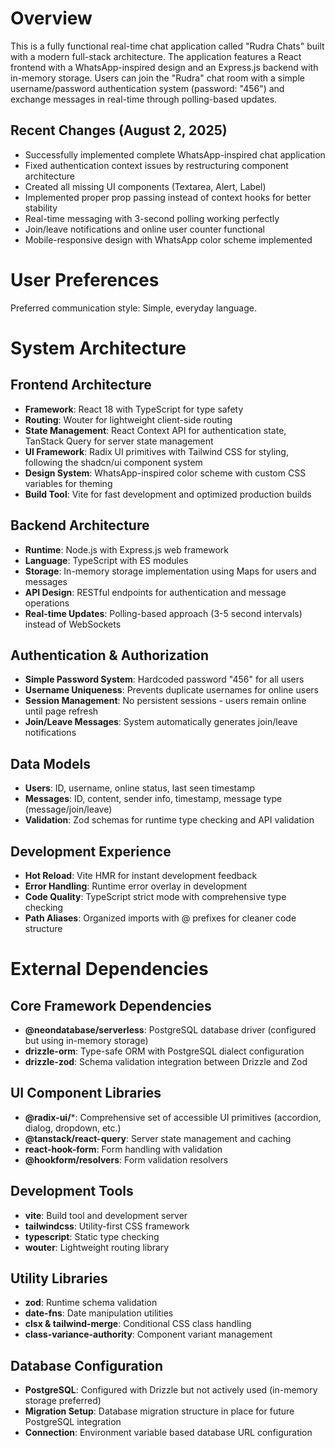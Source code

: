 # Overview

This is a fully functional real-time chat application called "Rudra Chats" built with a modern full-stack architecture. The application features a React frontend with a WhatsApp-inspired design and an Express.js backend with in-memory storage. Users can join the "Rudra" chat room with a simple username/password authentication system (password: "456") and exchange messages in real-time through polling-based updates.

## Recent Changes (August 2, 2025)
- Successfully implemented complete WhatsApp-inspired chat application
- Fixed authentication context issues by restructuring component architecture
- Created all missing UI components (Textarea, Alert, Label)
- Implemented proper prop passing instead of context hooks for better stability
- Real-time messaging with 3-second polling working perfectly
- Join/leave notifications and online user counter functional
- Mobile-responsive design with WhatsApp color scheme implemented

# User Preferences

Preferred communication style: Simple, everyday language.

# System Architecture

## Frontend Architecture
- **Framework**: React 18 with TypeScript for type safety
- **Routing**: Wouter for lightweight client-side routing
- **State Management**: React Context API for authentication state, TanStack Query for server state management
- **UI Framework**: Radix UI primitives with Tailwind CSS for styling, following the shadcn/ui component system
- **Design System**: WhatsApp-inspired color scheme with custom CSS variables for theming
- **Build Tool**: Vite for fast development and optimized production builds

## Backend Architecture
- **Runtime**: Node.js with Express.js web framework
- **Language**: TypeScript with ES modules
- **Storage**: In-memory storage implementation using Maps for users and messages
- **API Design**: RESTful endpoints for authentication and message operations
- **Real-time Updates**: Polling-based approach (3-5 second intervals) instead of WebSockets

## Authentication & Authorization
- **Simple Password System**: Hardcoded password "456" for all users
- **Username Uniqueness**: Prevents duplicate usernames for online users
- **Session Management**: No persistent sessions - users remain online until page refresh
- **Join/Leave Messages**: System automatically generates join/leave notifications

## Data Models
- **Users**: ID, username, online status, last seen timestamp
- **Messages**: ID, content, sender info, timestamp, message type (message/join/leave)
- **Validation**: Zod schemas for runtime type checking and API validation

## Development Experience
- **Hot Reload**: Vite HMR for instant development feedback
- **Error Handling**: Runtime error overlay in development
- **Code Quality**: TypeScript strict mode with comprehensive type checking
- **Path Aliases**: Organized imports with @ prefixes for cleaner code structure

# External Dependencies

## Core Framework Dependencies
- **@neondatabase/serverless**: PostgreSQL database driver (configured but using in-memory storage)
- **drizzle-orm**: Type-safe ORM with PostgreSQL dialect configuration
- **drizzle-zod**: Schema validation integration between Drizzle and Zod

## UI Component Libraries
- **@radix-ui/***: Comprehensive set of accessible UI primitives (accordion, dialog, dropdown, etc.)
- **@tanstack/react-query**: Server state management and caching
- **react-hook-form**: Form handling with validation
- **@hookform/resolvers**: Form validation resolvers

## Development Tools
- **vite**: Build tool and development server
- **tailwindcss**: Utility-first CSS framework
- **typescript**: Static type checking
- **wouter**: Lightweight routing library

## Utility Libraries
- **zod**: Runtime schema validation
- **date-fns**: Date manipulation utilities
- **clsx & tailwind-merge**: Conditional CSS class handling
- **class-variance-authority**: Component variant management

## Database Configuration
- **PostgreSQL**: Configured with Drizzle but not actively used (in-memory storage preferred)
- **Migration Setup**: Database migration structure in place for future PostgreSQL integration
- **Connection**: Environment variable based database URL configuration